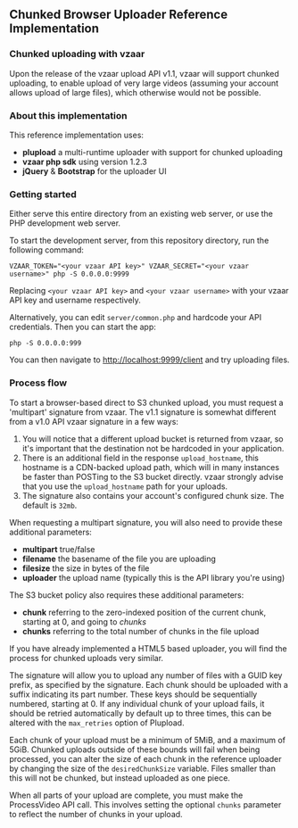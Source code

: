 ## Chunked Browser Uploader Reference Implementation

### Chunked uploading with vzaar

Upon the release of the vzaar upload API v1.1, vzaar will support chunked uploading, to enable upload of very large videos (assuming your account allows upload of large files), which otherwise would not be possible.

### About this implementation

This reference implementation uses:

- **plupload** a multi-runtime uploader with support for chunked uploading
- **vzaar php sdk** using version 1.2.3
- **jQuery** & **Bootstrap** for the uploader UI

### Getting started

Either serve this entire directory from an existing web server, or use the PHP development web server.

To start the development server, from this repository directory, run the following command:

```
VZAAR_TOKEN="<your vzaar API key>" VZAAR_SECRET="<your vzaar username>" php -S 0.0.0.0:9999
```

Replacing `<your vzaar API key>` and `<your vzaar username>` with your vzaar API key and username respectively.

Alternatively, you can edit `server/common.php` and hardcode your API credentials. Then you can start the app:

```
php -S 0.0.0.0:999
```

You can then navigate to [http://localhost:9999/client](http://localhost:9999/client) and try uploading files.

### Process flow

To start a browser-based direct to S3 chunked upload, you must request a 'multipart' signature from vzaar. The v1.1 signature is somewhat different from a v1.0 API vzaar signature in a few ways:

1. You will notice that a different upload bucket is returned from vzaar, so it's important that the destination not be hardcoded in your application.
2. There is an additional field in the response `upload_hostname`, this hostname is a CDN-backed upload path, which will in many instances be faster than POSTing to the S3 bucket directly. vzaar strongly advise that you use the `upload_hostname` path for your uploads.
3. The signature also contains your account's configured chunk size. The default is `32mb`.

When requesting a multipart signature, you will also need to provide these additional parameters:

- **multipart** true/false
- **filename** the basename of the file you are uploading
- **filesize** the size in bytes of the file
- **uploader** the upload name (typically this is the API library you're using)

The S3 bucket policy also requires these additional parameters:

- **chunk** referring to the zero-indexed position of the current chunk, starting at 0, and going to _chunks_
- **chunks** referring to the total number of chunks in the file upload

If you have already implemented a HTML5 based uploader, you will find the process for chunked uploads very similar.

The signature will allow you to upload any number of files with a GUID key prefix, as specified by the signature. Each chunk should be uploaded with a suffix indicating its part number. These keys should be sequentially numbered, starting at 0. If any individual chunk of your upload fails, it should be retried automatically by default up to three times, this can be altered with the `max_retries` option of Plupload.

Each chunk of your upload must be a minimum of 5MiB, and a maximum of 5GiB. Chunked uploads outside of these bounds will fail when being processed, you can alter the size of each chunk in the reference uploader by changing the size of the `desiredChunkSize` variable.  Files smaller than this will not be chunked, but instead uploaded as one piece.

When all parts of your upload are complete, you must make the ProcessVideo API call. This involves setting the optional `chunks` parameter to reflect the number of chunks in your upload.
